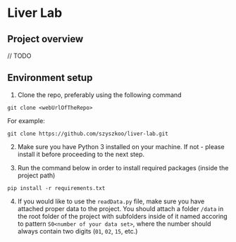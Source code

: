 # Liver Lab

## Project overview
// TODO

## Environment setup 
1. Clone the repo, preferably using the following command
```
git clone <webUrlOfTheRepo>
```
For example: 
```
git clone https://github.com/szyszkoo/liver-lab.git
```
2. Make sure you have Python 3 installed on your machine. If not - please install it before proceeding to the next step. 

3. Run the command below in order to install required packages (inside the project path)
```
pip install -r requirements.txt
```
4. If you would like to use the `readData.py` file, make sure you have attached proper data to the project. You should attach a folder `/data` in the root folder of the project with subfolders inside of it named accoring to pattern `S0<number of your data set>`, where the number should always contain two digits (`01`, `02`, `15`, etc.)
